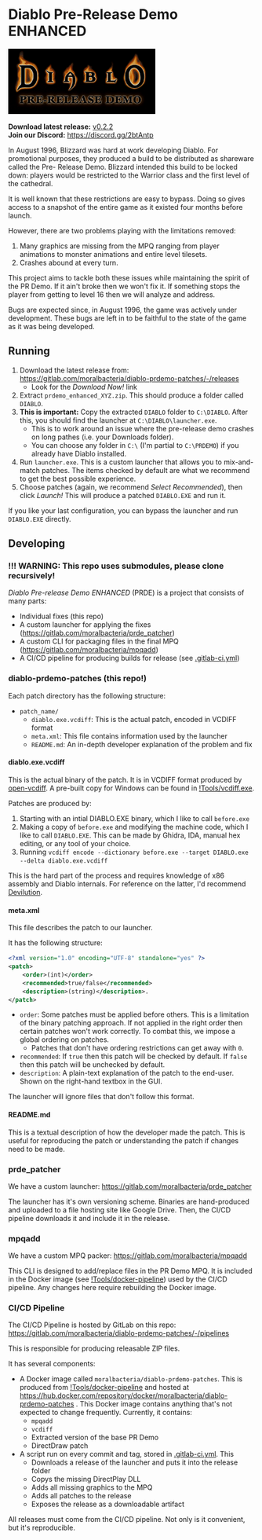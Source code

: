# Diablo Pre-Release Demo ENHANCED

![Banner](_DOCS/banner.png)

**Download latest release:** [v0.2.2](https://gitlab.com/moralbacteria/diablo-prdemo-patches/-/releases)  
**Join our Discord:** https://discord.gg/2btAntp

In August 1996, Blizzard was hard at work developing Diablo. For promotional
purposes, they produced a build to be distributed as shareware called the Pre-
Release Demo. Blizzard intended this build to be locked down: players would be
restricted to the Warrior class and the first level of the cathedral.

It is well known that these restrictions are easy to bypass. Doing so gives
access to a snapshot of the entire game as it existed four months before launch.

However, there are two problems playing with the limitations removed:

 1. Many graphics are missing from the MPQ ranging from player animations to
    monster animations and entire level tilesets.
 2. Crashes abound at every turn.

This project aims to tackle both these issues while maintaining the spirit of
the PR Demo. If it ain't broke then we won't fix it. If something stops the
player from getting to level 16 then we will analyze and address.

Bugs are expected since, in August 1996, the game was actively under
development. These bugs are left in to be faithful to the state of the game as
it was being developed.

## Running

 1. Download the latest release from: https://gitlab.com/moralbacteria/diablo-prdemo-patches/-/releases
      * Look for the _Download Now!_ link
 2. Extract `prdemo_enhanced_XYZ.zip`. This should produce a folder called `DIABLO`.
 3. **This is important:** Copy the extracted `DIABLO` folder to `C:\DIABLO`. After this, you should find the launcher at `C:\DIABLO\launcher.exe`.
      * This is to work around an issue where the pre-release demo crashes on long pathes (i.e. your Downloads folder).
      * You can choose any folder in `C:\` (I'm partial to `C:\PRDEMO`) if you already have Diablo installed.
 4. Run `launcher.exe`. This is a custom launcher that allows you to mix-and-match patches. The items checked by default are what we recommend to get the best possible experience.
 5. Choose patches (again, we recommend _Select Recommended_), then click _Launch!_ This will produce a patched `DIABLO.EXE` and run it.

If you like your last configuration, you can bypass the launcher and run `DIABLO.EXE` directly.

## Developing

### !!! WARNING: This repo uses submodules, please clone recursively!

_Diablo Pre-release Demo ENHANCED_ (PRDE) is a project that consists of many parts:

  * Individual fixes (this repo)
  * A custom launcher for applying the fixes (https://gitlab.com/moralbacteria/prde_patcher)
  * A custom CLI for packaging files in the final MPQ (https://gitlab.com/moralbacteria/mpqadd)
  * A CI/CD pipeline for producing builds for release (see [.gitlab-ci.yml](.gitlab-ci.yml))

### diablo-prdemo-patches (this repo!)

Each patch directory has the following structure:

  * `patch_name/`
      * `diablo.exe.vcdiff`: This is the actual patch, encoded in VCDIFF format
      * `meta.xml`: This file contains information used by the launcher
      * `README.md`: An in-depth developer explanation of the problem and fix

#### diablo.exe.vcdiff

This is the actual binary of the patch. It is in VCDIFF format produced by [open-vcdiff](https://github.com/google/open-vcdiff). A pre-built copy for Windows can be found in [!Tools/vcdiff.exe](!Tools/vcdiff.exe).

Patches are produced by:

 1. Starting with an intial DIABLO.EXE binary, which I like to call `before.exe`
 2. Making a copy of `before.exe` and modifying the machine code, which I like to call `DIABLO.EXE`. This can be made by Ghidra, IDA, manual hex editing, or any tool of your choice.
 3. Running `vcdiff encode --dictionary before.exe --target DIABLO.exe --delta diablo.exe.vcdiff`

This is the hard part of the process and requires knowledge of x86 assembly and Diablo internals. For reference on the latter, I'd recommend [Devilution](https://github.com/diasurgical/devilution).

#### meta.xml

This file describes the patch to our launcher.

It has the following structure:

```xml
<?xml version="1.0" encoding="UTF-8" standalone="yes" ?>
<patch>
    <order>(int)</order>
    <recommended>true/false</recommended>
    <description>(string)</description>.
</patch>
```

  * `order`: Some patches must be applied before others. This is a limitation of the binary patching approach. If not applied in the right order then certain patches won't work correctly. To combat this, we impose a global ordering on patches.
      * Patches that don't have ordering restrictions can get away with `0`.
  * `recommended`: If `true` then this patch will be checked by default. If `false` then this patch will be unchecked by default.
  * `description`: A plain-text explanation of the patch to the end-user. Shown on the right-hand textbox in the GUI.

The launcher will ignore files that don't follow this format.

#### README.md

This is a textual description of how the developer made the patch. This is useful for reproducing the patch or understanding the patch if changes need to be made.

### prde_patcher

We have a custom launcher: https://gitlab.com/moralbacteria/prde_patcher

The launcher has it's own versioning scheme. Binaries are hand-produced and uploaded to a file hosting site like Google Drive. Then, the CI/CD pipeline downloads it and include it in the release.

### mpqadd

We have a custom MPQ packer: https://gitlab.com/moralbacteria/mpqadd

This CLI is designed to add/replace files in the PR Demo MPQ. It is included in the Docker image (see [!Tools/docker-pipeline](!Tools/docker-pipeline)) used by the CI/CD pipeline. Any changes here require rebuilding the Docker image.

### CI/CD Pipeline

The CI/CD Pipeline is hosted by GitLab on this repo: https://gitlab.com/moralbacteria/diablo-prdemo-patches/-/pipelines

This is responsible for producing releasable ZIP files.

It has several components:

  * A Docker image called `moralbacteria/diablo-prdemo-patches`. This is produced from [!Tools/docker-pipeline](!Tools/docker-pipeline) and hosted at https://hub.docker.com/repository/docker/moralbacteria/diablo-prdemo-patches . This Docker image contains anything that's not expected to change frequently. Currently, it contains:
      * `mpqadd`
      * `vcdiff`
      * Extracted version of the base PR Demo
      * DirectDraw patch
  * A script run on every commit and tag, stored in [.gitlab-ci.yml](.gitlab-ci.yml). This
      * Downloads a release of the launcher and puts it into the release folder
      * Copys the missing DirectPlay DLL
      * Adds all missing graphics to the MPQ
      * Adds all patches to the release
      * Exposes the release as a downloadable artifact

All releases must come from the CI/CD pipeline. Not only is it convenient, but it's reproducible.
